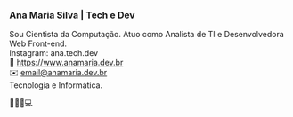 ### Ana Maria Silva | Tech e Dev
Sou Cientista da Computação. 
Atuo como Analista de TI e Desenvolvedora Web Front-end.<br>
Instagram: ana.tech.dev<br>
🔗 https://www.anamaria.dev.br<br>
✉️ email@anamaria.dev.br<br>
Tecnologia e Informática.<br>

👩🏽‍💻💻

<!--
**anamariasilva/anamariasilva** is a ✨ _special_ ✨ repository because its `README.md` (this file) appears on your GitHub profile.
Vi
Here are some ideas to get you started:

- 🔭 I’m currently working on ...
- 🌱 I’m currently learning ...
- 👯 I’m looking to collaborate on ...
- 🤔 I’m looking for help with ...
- 💬 Ask me about ...
- 📫 How to reach me: ...
- 😄 Pronouns: ...
- ⚡ Fun fact: ...
-->
